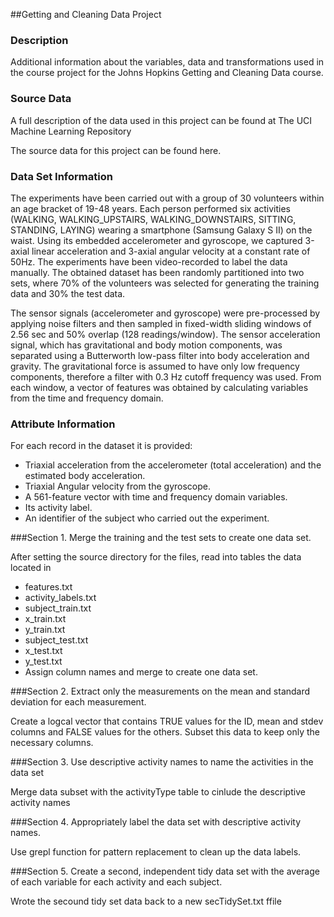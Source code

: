 ##Getting and Cleaning Data Project

### Description

Additional information about the variables, data and transformations used in the course project for the Johns Hopkins Getting and Cleaning Data course.

### Source Data

A full description of the data used in this project can be found at The UCI Machine Learning Repository

The source data for this project can be found here.

### Data Set Information

The experiments have been carried out with a group of 30 volunteers within an age bracket of 19-48 years. Each person performed six activities (WALKING, WALKING_UPSTAIRS, WALKING_DOWNSTAIRS, SITTING, STANDING, LAYING) wearing a smartphone (Samsung Galaxy S II) on the waist. Using its embedded accelerometer and gyroscope, we captured 3-axial linear acceleration and 3-axial angular velocity at a constant rate of 50Hz. The experiments have been video-recorded to label the data manually. The obtained dataset has been randomly partitioned into two sets, where 70% of the volunteers was selected for generating the training data and 30% the test data.

The sensor signals (accelerometer and gyroscope) were pre-processed by applying noise filters and then sampled in fixed-width sliding windows of 2.56 sec and 50% overlap (128 readings/window). The sensor acceleration signal, which has gravitational and body motion components, was separated using a Butterworth low-pass filter into body acceleration and gravity. The gravitational force is assumed to have only low frequency components, therefore a filter with 0.3 Hz cutoff frequency was used. From each window, a vector of features was obtained by calculating variables from the time and frequency domain.

### Attribute Information

For each record in the dataset it is provided:

- Triaxial acceleration from the accelerometer (total acceleration) and the estimated body acceleration.
- Triaxial Angular velocity from the gyroscope.
- A 561-feature vector with time and frequency domain variables.
- Its activity label.
- An identifier of the subject who carried out the experiment.

###Section 1. Merge the training and the test sets to create one data set.

After setting the source directory for the files, read into tables the data located in

- features.txt
- activity_labels.txt
- subject_train.txt
- x_train.txt
- y_train.txt
- subject_test.txt
- x_test.txt
- y_test.txt
- Assign column names and merge to create one data set.

###Section 2. Extract only the measurements on the mean and standard deviation for each measurement.

Create a logcal vector that contains TRUE values for the ID, mean and stdev columns and FALSE values for the others. Subset this data to keep only the necessary columns.

###Section 3. Use descriptive activity names to name the activities in the data set

Merge data subset with the activityType table to cinlude the descriptive activity names

###Section 4. Appropriately label the data set with descriptive activity names.

Use grepl function for pattern replacement to clean up the data labels.

###Section 5. Create a second, independent tidy data set with the average of each variable for each activity and each subject.

Wrote the secound tidy set data back to a new secTidySet.txt ffile
